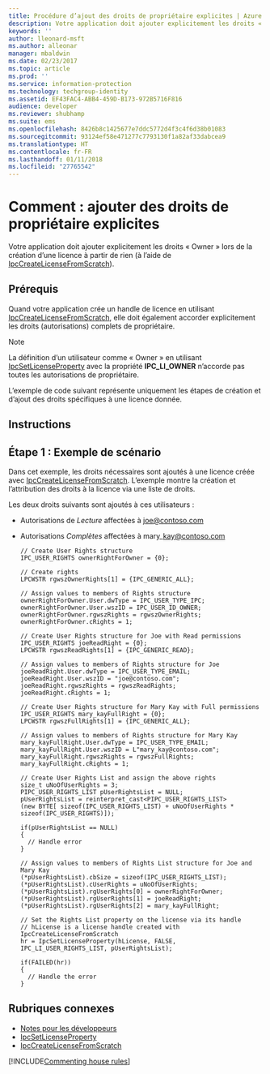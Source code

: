 ```yaml
---
title: Procédure d’ajout des droits de propriétaire explicites | Azure RMS
description: Votre application doit ajouter explicitement les droits « Propriétaire » lors de la création d’une licence à partir de rien.
keywords: ''
author: lleonard-msft
ms.author: alleonar
manager: mbaldwin
ms.date: 02/23/2017
ms.topic: article
ms.prod: ''
ms.service: information-protection
ms.technology: techgroup-identity
ms.assetid: EF43FAC4-ABB4-459D-B173-972B5716F816
audience: developer
ms.reviewer: shubhamp
ms.suite: ems
ms.openlocfilehash: 8426b8c1425677e7ddc5772d4f3c4f6d38b01083
ms.sourcegitcommit: 93124ef58e471277c7793130f1a82af33dabcea9
ms.translationtype: HT
ms.contentlocale: fr-FR
ms.lasthandoff: 01/11/2018
ms.locfileid: "27765542"
---
```

# <a name="how-to-add-explicit-owner-rights"></a>Comment : ajouter des droits de propriétaire explicites

Votre application doit ajouter explicitement les droits « Owner » lors de la création d’une licence à partir de rien (à l’aide de [IpcCreateLicenseFromScratch](https://msdn.microsoft.com/library/hh535256.aspx)).

## <a name="prerequisites"></a>Prérequis

Quand votre application crée un handle de licence en utilisant [IpcCreateLicenseFromScratch](https://msdn.microsoft.com/library/hh535256.aspx), elle doit également accorder explicitement les droits (autorisations) complets de propriétaire.

>[!NOTE] 
> La définition d’un utilisateur comme « Owner » en utilisant [IpcSetLicenseProperty](https://msdn.microsoft.com/library/hh535271.aspx) avec la propriété **IPC\_LI\_OWNER** n’accorde pas toutes les autorisations de propriétaire.

L’exemple de code suivant représente uniquement les étapes de création et d’ajout des droits spécifiques à une licence donnée.

## <a name="instructions"></a>Instructions
 
## <a name="step-1-example-scenario"></a>Étape 1 : Exemple de scénario

Dans cet exemple, les droits nécessaires sont ajoutés à une licence créée avec [IpcCreateLicenseFromScratch](https://msdn.microsoft.com/library/hh535256.aspx). L’exemple montre la création et l’attribution des droits à la licence via une liste de droits.

Les deux droits suivants sont ajoutés à ces utilisateurs :

-   Autorisations de *Lecture* affectées à joe@contoso.com
-   Autorisations *Complètes* affectées à mary\_kay@contoso.com

        // Create User Rights structure
        IPC_USER_RIGHTS ownerRightForOwner = {0};

        // Create rights
        LPCWSTR rgwszOwnerRights[1] = {IPC_GENERIC_ALL};

        // Assign values to members of Rights structure
        ownerRightForOwner.User.dwType = IPC_USER_TYPE_IPC;
        ownerRightForOwner.User.wszID = IPC_USER_ID_OWNER;
        ownerRightForOwner.rgwszRights = rgwszOwnerRights;
        ownerRightForOwner.cRights = 1;

        // Create User Rights structure for Joe with Read permissions
        IPC_USER_RIGHTS joeReadRight = {0};
        LPCWSTR rgwszReadRights[1] = {IPC_GENERIC_READ};

        // Assign values to members of Rights structure for Joe
        joeReadRight.User.dwType = IPC_USER_TYPE_EMAIL;
        joeReadRight.User.wszID = "joe@contoso.com";
        joeReadRight.rgwszRights = rgwszReadRights;
        joeReadRight.cRights = 1;

        // Create User Rights structure for Mary Kay with Full permissions
        IPC_USER_RIGHTS mary_kayFullRight = {0};
        LPCWSTR rgwszFullRights[1] = {IPC_GENERIC_ALL};

        // Assign values to members of Rights structure for Mary Kay
        mary_kayFullRight.User.dwType = IPC_USER_TYPE_EMAIL;
        mary_kayFullRight.User.wszID = L"mary_kay@contoso.com";
        mary_kayFullRight.rgwszRights = rgwszFullRights;
        mary_kayFullRight.cRights = 1;

        // Create User Rights List and assign the above rights
        size_t uNoOfUserRights = 3;
        PIPC_USER_RIGHTS_LIST pUserRightsList = NULL;
        pUserRightsList = reinterpret_cast<PIPC_USER_RIGHTS_LIST>
        (new BYTE[ sizeof(IPC_USER_RIGHTS_LIST) + uNoOfUserRights * sizeof(IPC_USER_RIGHTS)]);

        if(pUserRightsList == NULL)
        {
          // Handle error
        }

        // Assign values to members of Rights List structure for Joe and Mary Kay
        (*pUserRightsList).cbSize = sizeof(IPC_USER_RIGHTS_LIST);
        (*pUserRightsList).cUserRights = uNoOfUserRights;
        (*pUserRightsList).rgUserRights[0] = ownerRightForOwner;
        (*pUserRightsList).rgUserRights[1] = joeReadRight;
        (*pUserRightsList).rgUserRights[2] = mary_kayFullRight;

        // Set the Rights List property on the license via its handle
        // hLicense is a license handle created with IpcCreateLicenseFromScratch
        hr = IpcSetLicenseProperty(hLicense, FALSE, IPC_LI_USER_RIGHTS_LIST, pUserRightsList);

        if(FAILED(hr))
        {
          // Handle the error
        }



## <a name="related-topics"></a>Rubriques connexes

- [Notes pour les développeurs](developer-notes.md)
- [IpcSetLicenseProperty](https://msdn.microsoft.com/library/hh535271.aspx)
- [IpcCreateLicenseFromScratch](https://msdn.microsoft.com/library/hh535256.aspx)

[!INCLUDE[Commenting house rules](../includes/houserules.md)]